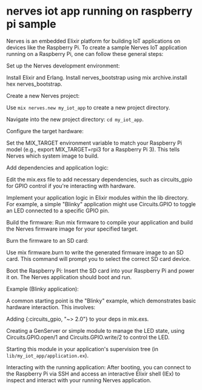# nerves iot app running on raspberry pi sample

Nerves is an embedded Elixir platform for building IoT applications on devices like the Raspberry Pi. 
To create a sample Nerves IoT application running on a Raspberry Pi, one can follow these general steps:

Set up the Nerves development environment:

Install Elixir and Erlang.
Install nerves_bootstrap using mix archive.install hex nerves_bootstrap.

Create a new Nerves project:

Use `mix nerves.new my_iot_app` to create a new project directory.

Navigate into the new project directory: `cd my_iot_app`.

Configure the target hardware:

Set the MIX_TARGET environment variable to match your Raspberry Pi model (e.g., export MIX_TARGET=rpi3 for a Raspberry Pi 3). 
This tells Nerves which system image to build.

Add dependencies and application logic:

Edit the mix.exs file to add necessary dependencies, such as circuits_gpio for GPIO control if you're interacting with hardware.

Implement your application logic in Elixir modules within the lib directory. For example, 
a simple "Blinky" application might use Circuits.GPIO to toggle an LED connected to a specific GPIO pin.

Build the firmware:
Run mix firmware to compile your application and build the Nerves firmware image for your specified target.

Burn the firmware to an SD card:

Use mix firmware.burn to write the generated firmware image to an SD card. This command will prompt you to select the correct SD card device.

Boot the Raspberry Pi:
Insert the SD card into your Raspberry Pi and power it on. The Nerves application should boot and run.

Example (Blinky application):

A common starting point is the "Blinky" example, which demonstrates basic hardware interaction. This involves:

Adding {:circuits_gpio, "~> 2.0"} to your deps in mix.exs.

Creating a GenServer or simple module to manage the LED state, using Circuits.GPIO.open/1 and Circuits.GPIO.write/2 to control the LED.

Starting this module in your application's supervision tree (in `lib/my_iot_app/application.ex`).

Interacting with the running application:
After booting, you can connect to the Raspberry Pi via SSH and access an interactive Elixir shell (IEx) 
to inspect and interact with your running Nerves application.
